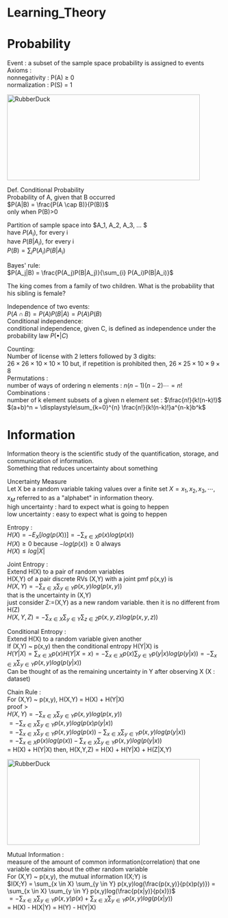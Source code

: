Learning_Theory
======================
# Probability
Event : a subset of the sample space
probability is assigned to events   
Axioms :   
nonnegativity : P(A) $\geq$ 0   
normalization : P(S) = 1   
   
<img src="https://user-images.githubusercontent.com/100255173/226573523-4b1504ab-dc8d-4acb-ba9a-2b919706003b.png" width="450px" height="200px" title="px(픽셀) 크기 설정" alt="RubberDuck"></img><br/>
   
Def. Conditional Probability   
Probability of A, given that B occurred   
$P(A|B) = \frac{P(A \cap B)}{P(B)}$   
only when P(B)>0   
   
Partition of sample space into $A_1, A_2, A_3, ... $   
have $P(A_i)$, for every i   
have $P(B|A_i)$, for every i   
$P(B) = \sum_{i} P(A_i)P(B|A_i)$
   
Bayes' rule:   
$P(A_j|B) = \frac{P(A_j)P(B|A_j)}{\sum_{i} P(A_i)P(B|A_i)}$
   
The king comes from a family of two children. What is the probability that his sibling is female?
   
Independence of two events:   
$P(A \cap B) = P(A)P(B|A) = P(A)P(B)$   
Conditional independence:   
conditional independence, given C, is defined as independence under the probability law $P(\bullet|C)$
   
Counting:   
Number of license with 2 letters followed by 3 digits:   
$26 \times 26 \times 10 \times 10 \times 10$
but, if repetition is prohibited then, $26 \times 25 \times 10 \times 9 \times 8$   
Permutations :   
number of ways of ordering n elements : $n(n-1)(n-2)\cdots = n!$   
Combinations :   
number of k element subsets of a given n element set : $\frac{n!}{k!(n-k)!}$   
$(a+b)^n = \displaystyle\sum_{k=0}^{n} \frac{n!}{k!(n-k)!}a^{n-k}b^k$
   
# Information
Information theory is the scientific study of the quantification, storage, and communication of information.   
Something that reduces uncertainty about something
   
Uncertainty Measure   
Let X be a random variable taking values over a finite set $X = {x_1, x_2, x_3, \cdots, x_M}$ referred to as a "alphabet" in information theory.   
high uncertainty : hard to expect what is going to heppen   
low uncertainty : easy to expect what is going to heppen   
   
Entropy :   
$H(X) = -E_X[log (p(X))] = -\sum_{x \in X} p(x)log (p(x))$   
$H(X) \geq 0$ because $-log(p(x)) \geq 0$ always   
$H(X)  \leq log|X|$
   
Joint Entropy :   
Extend H(X) to a pair of random variables   
H(X,Y) of a pair discrete RVs (X,Y) with a joint pmf p(x,y) is   
$H(X,Y) = -\sum_{x \in X} \sum_{y \in Y} p(x,y)log(p(x,y))$   
that is the uncertainty in (X,Y)   
just consider Z:=(X,Y) as a new random variable. then it is no different from H(Z)   
$H(X,Y,Z) = -\sum_{x \in X} \sum_{y \in Y} \sum_{z \in Z} p(x,y,z)log(p(x,y,z))$
   
Conditional Entropy :   
Extend H(X) to a random variable given another   
If (X,Y) ~ p(x,y) then the conditional entropy H(Y|X) is   
$H(Y|X) = \sum_{x \in X} p(x)H(Y|X=x) = -\sum_{x \in X} p(x) \sum_{y \in Y} p(y|x)log(p(y|x)) = -\sum_{x \in X} \sum_{y \in Y} p(x,y)log(p(y|x))$   
Can be thought of as the remaining uncertainty in Y after observing X (X : dataset)
   
Chain Rule :   
For (X,Y) ~ p(x,y), H(X,Y) = H(X) + H(Y|X)   
proof >   
$H(X,Y) = -\sum_{x \in X} \sum_{y \in Y} p(x,y)log(p(x,y))$   
$= -\sum_{x \in X} \sum_{y \in Y} p(x,y)log(p(x)p(y|x))$   
$= -\sum_{x \in X} \sum_{y \in Y} p(x,y)log(p(x)) - \sum_{x \in X} \sum_{y \in Y} p(x,y)log(p(y|x))$   
$= -\sum_{x \in X} p(x)log(p(x)) -\sum_{x \in X} \sum_{y \in Y} p(x,y)log(p(y|x))$   
= H(X) + H(Y|X)
then, H(X,Y,Z) = H(X) + H(Y|X) + H(Z|X,Y)
   
<img src="https://user-images.githubusercontent.com/100255173/226596981-4a3df660-8fd2-4589-8065-c92249e9ae47.png" width="450px" height="200px" title="px(픽셀) 크기 설정" alt="RubberDuck"></img><br/>
   
Mutual Information :   
measure of the amount of common information(correlation) that one variable contains about the other random variable   
For (X,Y) ~ p(x,y), the mutual information I(X;Y) is   
$I(X;Y) = \sum_{x \in X} \sum_{y \in Y} p(x,y)log(\frac{p(x,y)}{p(x)p(y)}) = \sum_{x \in X} \sum_{y \in Y} p(x,y)log(\frac{p(x|y)}{p(x)})$   
$= -\sum_{x \in X} \sum_{y \in Y} p(x,y)p(x) + \sum_{x \in X} \sum_{y \in Y} p(x,y)log(p(x|y))$   
= H(X) - H(X|Y) = H(Y) - H(Y|X)








